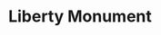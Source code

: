 ---
pid: ch436
title: Liberty Monument
location_transcription: Near City Hall
coordinates: "[-75.162703703379, 39.952944564169]"
zipcode: '77498'
gen_neighborhood: 
neighborhood: 
outside_phl: 'Sugar Land TX '
age: '22'
age_range: 20-29
instagram: 
image_file_name: ch_436.jpg
proposal_transcription: "#NAME?"
topic: History
topic_summary: 0, 0
type: Other No Form
keywords_other: 
credit: Rosenthal, Garrett
image_labels: 
twitter: 
facebook: 
permalink: "/monuments/ch436/"
layout: item-page
---